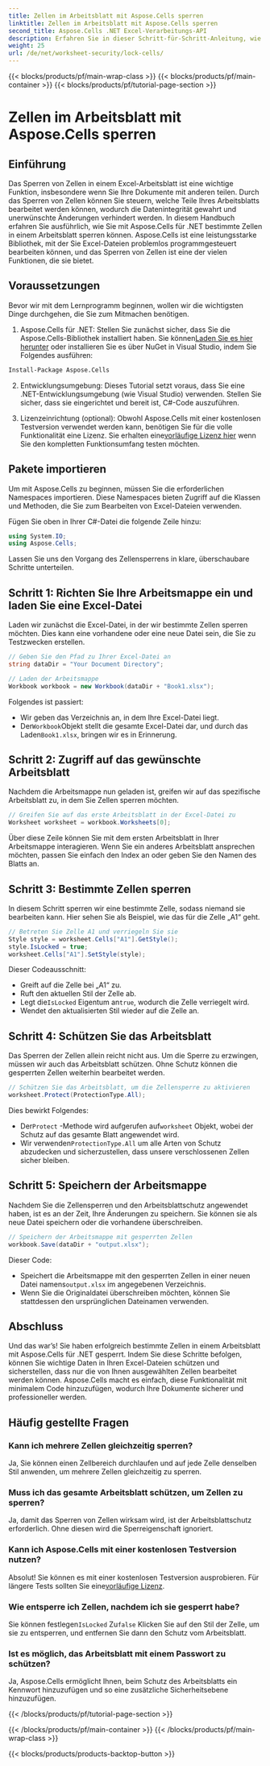 ```yaml
---
title: Zellen im Arbeitsblatt mit Aspose.Cells sperren
linktitle: Zellen im Arbeitsblatt mit Aspose.Cells sperren
second_title: Aspose.Cells .NET Excel-Verarbeitungs-API
description: Erfahren Sie in dieser Schritt-für-Schritt-Anleitung, wie Sie Zellen in Excel mit Aspose.Cells für .NET sperren. Schützen Sie Ihre Daten mit detaillierten Codebeispielen und einfachen Anweisungen.
weight: 25
url: /de/net/worksheet-security/lock-cells/
---
```


{{< blocks/products/pf/main-wrap-class >}}
{{< blocks/products/pf/main-container >}}
{{< blocks/products/pf/tutorial-page-section >}}

# Zellen im Arbeitsblatt mit Aspose.Cells sperren

## Einführung
Das Sperren von Zellen in einem Excel-Arbeitsblatt ist eine wichtige Funktion, insbesondere wenn Sie Ihre Dokumente mit anderen teilen. Durch das Sperren von Zellen können Sie steuern, welche Teile Ihres Arbeitsblatts bearbeitet werden können, wodurch die Datenintegrität gewahrt und unerwünschte Änderungen verhindert werden. In diesem Handbuch erfahren Sie ausführlich, wie Sie mit Aspose.Cells für .NET bestimmte Zellen in einem Arbeitsblatt sperren können. Aspose.Cells ist eine leistungsstarke Bibliothek, mit der Sie Excel-Dateien problemlos programmgesteuert bearbeiten können, und das Sperren von Zellen ist eine der vielen Funktionen, die sie bietet.

## Voraussetzungen

Bevor wir mit dem Lernprogramm beginnen, wollen wir die wichtigsten Dinge durchgehen, die Sie zum Mitmachen benötigen.

1.  Aspose.Cells für .NET: Stellen Sie zunächst sicher, dass Sie die Aspose.Cells-Bibliothek installiert haben. Sie können[Laden Sie es hier herunter](https://releases.aspose.com/cells/net/) oder installieren Sie es über NuGet in Visual Studio, indem Sie Folgendes ausführen:

```bash
Install-Package Aspose.Cells
```

2. Entwicklungsumgebung: Dieses Tutorial setzt voraus, dass Sie eine .NET-Entwicklungsumgebung (wie Visual Studio) verwenden. Stellen Sie sicher, dass sie eingerichtet und bereit ist, C#-Code auszuführen.

3.  Lizenzeinrichtung (optional): Obwohl Aspose.Cells mit einer kostenlosen Testversion verwendet werden kann, benötigen Sie für die volle Funktionalität eine Lizenz. Sie erhalten eine[vorläufige Lizenz hier](https://purchase.aspose.com/temporary-license/) wenn Sie den kompletten Funktionsumfang testen möchten.


## Pakete importieren

Um mit Aspose.Cells zu beginnen, müssen Sie die erforderlichen Namespaces importieren. Diese Namespaces bieten Zugriff auf die Klassen und Methoden, die Sie zum Bearbeiten von Excel-Dateien verwenden.

Fügen Sie oben in Ihrer C#-Datei die folgende Zeile hinzu:

```csharp
using System.IO;
using Aspose.Cells;
```

Lassen Sie uns den Vorgang des Zellensperrens in klare, überschaubare Schritte unterteilen.

## Schritt 1: Richten Sie Ihre Arbeitsmappe ein und laden Sie eine Excel-Datei

Laden wir zunächst die Excel-Datei, in der wir bestimmte Zellen sperren möchten. Dies kann eine vorhandene oder eine neue Datei sein, die Sie zu Testzwecken erstellen.

```csharp
// Geben Sie den Pfad zu Ihrer Excel-Datei an
string dataDir = "Your Document Directory";

// Laden der Arbeitsmappe
Workbook workbook = new Workbook(dataDir + "Book1.xlsx");
```

Folgendes ist passiert:
- Wir geben das Verzeichnis an, in dem Ihre Excel-Datei liegt.
-  Der`Workbook`Objekt stellt die gesamte Excel-Datei dar, und durch das Laden`Book1.xlsx`, bringen wir es in Erinnerung.

## Schritt 2: Zugriff auf das gewünschte Arbeitsblatt

Nachdem die Arbeitsmappe nun geladen ist, greifen wir auf das spezifische Arbeitsblatt zu, in dem Sie Zellen sperren möchten.

```csharp
// Greifen Sie auf das erste Arbeitsblatt in der Excel-Datei zu
Worksheet worksheet = workbook.Worksheets[0];
```

Über diese Zeile können Sie mit dem ersten Arbeitsblatt in Ihrer Arbeitsmappe interagieren. Wenn Sie ein anderes Arbeitsblatt ansprechen möchten, passen Sie einfach den Index an oder geben Sie den Namen des Blatts an.

## Schritt 3: Bestimmte Zellen sperren

In diesem Schritt sperren wir eine bestimmte Zelle, sodass niemand sie bearbeiten kann. Hier sehen Sie als Beispiel, wie das für die Zelle „A1“ geht.

```csharp
// Betreten Sie Zelle A1 und verriegeln Sie sie
Style style = worksheet.Cells["A1"].GetStyle();
style.IsLocked = true;
worksheet.Cells["A1"].SetStyle(style);
```

Dieser Codeausschnitt:
- Greift auf die Zelle bei „A1“ zu.
- Ruft den aktuellen Stil der Zelle ab.
-  Legt die`IsLocked` Eigentum an`true`, wodurch die Zelle verriegelt wird.
- Wendet den aktualisierten Stil wieder auf die Zelle an.

## Schritt 4: Schützen Sie das Arbeitsblatt

Das Sperren der Zellen allein reicht nicht aus. Um die Sperre zu erzwingen, müssen wir auch das Arbeitsblatt schützen. Ohne Schutz können die gesperrten Zellen weiterhin bearbeitet werden.

```csharp
// Schützen Sie das Arbeitsblatt, um die Zellensperre zu aktivieren
worksheet.Protect(ProtectionType.All);
```

Dies bewirkt Folgendes:
-  Der`Protect` -Methode wird aufgerufen auf`worksheet` Objekt, wobei der Schutz auf das gesamte Blatt angewendet wird.
-  Wir verwenden`ProtectionType.All` um alle Arten von Schutz abzudecken und sicherzustellen, dass unsere verschlossenen Zellen sicher bleiben.

## Schritt 5: Speichern der Arbeitsmappe

Nachdem Sie die Zellensperren und den Arbeitsblattschutz angewendet haben, ist es an der Zeit, Ihre Änderungen zu speichern. Sie können sie als neue Datei speichern oder die vorhandene überschreiben.

```csharp
// Speichern der Arbeitsmappe mit gesperrten Zellen
workbook.Save(dataDir + "output.xlsx");
```

Dieser Code:
-  Speichert die Arbeitsmappe mit den gesperrten Zellen in einer neuen Datei namens`output.xlsx` im angegebenen Verzeichnis.
- Wenn Sie die Originaldatei überschreiben möchten, können Sie stattdessen den ursprünglichen Dateinamen verwenden.


## Abschluss

Und das war’s! Sie haben erfolgreich bestimmte Zellen in einem Arbeitsblatt mit Aspose.Cells für .NET gesperrt. Indem Sie diese Schritte befolgen, können Sie wichtige Daten in Ihren Excel-Dateien schützen und sicherstellen, dass nur die von Ihnen ausgewählten Zellen bearbeitet werden können. Aspose.Cells macht es einfach, diese Funktionalität mit minimalem Code hinzuzufügen, wodurch Ihre Dokumente sicherer und professioneller werden.


## Häufig gestellte Fragen

### Kann ich mehrere Zellen gleichzeitig sperren?
Ja, Sie können einen Zellbereich durchlaufen und auf jede Zelle denselben Stil anwenden, um mehrere Zellen gleichzeitig zu sperren.

### Muss ich das gesamte Arbeitsblatt schützen, um Zellen zu sperren?
Ja, damit das Sperren von Zellen wirksam wird, ist der Arbeitsblattschutz erforderlich. Ohne diesen wird die Sperreigenschaft ignoriert.

### Kann ich Aspose.Cells mit einer kostenlosen Testversion nutzen?
 Absolut! Sie können es mit einer kostenlosen Testversion ausprobieren. Für längere Tests sollten Sie eine[vorläufige Lizenz](https://purchase.aspose.com/temporary-license/).

### Wie entsperre ich Zellen, nachdem ich sie gesperrt habe?
 Sie können festlegen`IsLocked` Zu`false` Klicken Sie auf den Stil der Zelle, um sie zu entsperren, und entfernen Sie dann den Schutz vom Arbeitsblatt.

### Ist es möglich, das Arbeitsblatt mit einem Passwort zu schützen?
Ja, Aspose.Cells ermöglicht Ihnen, beim Schutz des Arbeitsblatts ein Kennwort hinzuzufügen und so eine zusätzliche Sicherheitsebene hinzuzufügen.

{{< /blocks/products/pf/tutorial-page-section >}}

{{< /blocks/products/pf/main-container >}}
{{< /blocks/products/pf/main-wrap-class >}}

{{< blocks/products/products-backtop-button >}}
